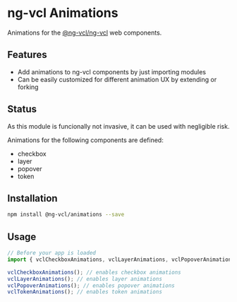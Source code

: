 # ng-vcl Animations

Animations for the [@ng-vcl/ng-vcl](https://ng-vcl.github.io/ng-vcl/) web components.

## Features

- Add animations to ng-vcl components by just importing modules
- Can be easily customized for different animation UX by extending or forking

## Status

As this module is funcionally not invasive, it can be used with negligible risk.

Animations for the following components are defined:

- checkbox
- layer
- popover
- token


## Installation

```sh
npm install @ng-vcl/animations --save
```

## Usage

```js
// Before your app is loaded
import { vclCheckboxAnimations, vclLayerAnimations, vclPopoverAnimations, vclTokenAnimations } from '@ng-vcl/animations';

vclCheckboxAnimations(); // enables checkbox animations
vclLayerAnimations(); // enables layer animations
vclPopoverAnimations(); // enables popover animations
vclTokenAnimations(); // enables token animations
```
